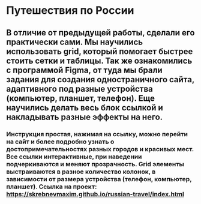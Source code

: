 # Путешествия по России #
## В отличие от предыдущей работы, сделали его практически сами. Мы научились использовать grid, который помогает быстрее стоить сетки и таблицы. Так же ознакомились с программой Figma, от туда мы брали задания для создания одностраничного сайта, адаптивного под разные устройства (компьютер, планшет, телефон). Еще научились делать весь блок ссылкой и накладывать разные эффекты на него. ##
### Инструкция простая, нажимая на ссылку, можно перейти на сайт и более подробно узнать о достопримечательностях разных городов и красивых мест. Все ссылки интерактивные, при наведении подчеркиваются и меняют прозрачность. Grid элементы выстраиваются в разное количество колонок, в зависимости от размера устройства (телефон, компьютер, планшет). Ссылка на проект:  https://skrebnevmaxim.github.io/russian-travel/index.html ###
